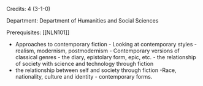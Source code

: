 Credits: 4 (3-1-0)

Department: Department of Humanities and Social Sciences

Prerequisites: [[NLN101]]


- Approaches to contemporary fiction - Looking at contemporary styles - realism, modernism, postmodernism - Contemporary versions of classical genres - the diary, epistolary form, epic, etc. - the relationship of society with science and technology through fiction
- the relationship between self and society through fiction -Race, nationality, culture and identity - contemporary forms.